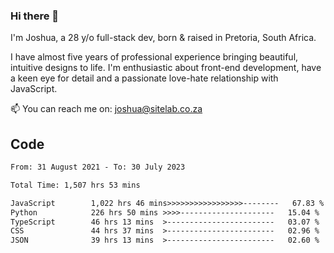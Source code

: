 ### Hi there 👋

I'm Joshua, a 28 y/o full-stack dev, born & raised in Pretoria, South Africa. 

I have almost five years of professional experience bringing beautiful, intuitive designs to life. I'm enthusiastic about front-end development, have a keen eye for detail and a passionate love-hate relationship with JavaScript.

📫 You can reach me on: joshua@sitelab.co.za

## **Code**

<!--START_SECTION:waka-->

```txt
From: 31 August 2021 - To: 30 July 2023

Total Time: 1,507 hrs 53 mins

JavaScript        1,022 hrs 46 mins>>>>>>>>>>>>>>>>>--------   67.83 %
Python            226 hrs 50 mins >>>>---------------------   15.04 %
TypeScript        46 hrs 13 mins  >------------------------   03.07 %
CSS               44 hrs 37 mins  >------------------------   02.96 %
JSON              39 hrs 13 mins  >------------------------   02.60 %
```

<!--END_SECTION:waka-->
